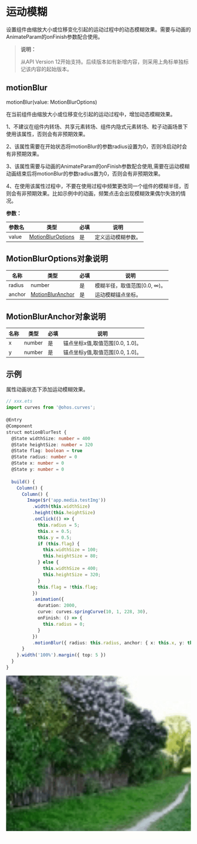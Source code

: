 # 运动模糊

设置组件由缩放大小或位移变化引起的运动过程中的动态模糊效果。需要与动画的AnimateParam的onFinish参数配合使用。

>  **说明：**
>
>  从API Version 12开始支持。后续版本如有新增内容，则采用上角标单独标记该内容的起始版本。


## motionBlur

motionBlur(value: MotionBlurOptions)

在当前组件由缩放大小或位移变化引起的运动过程中，增加动态模糊效果。

1、不建议在组件内转场、共享元素转场、组件内隐式元素转场、粒子动画场景下使用该属性，否则会有非预期效果。

2、该属性需要在开始状态将motionBlur的参数radius设置为0，否则冷启动时会有非预期效果。

3、该属性需要与动画的AnimateParam的onFinish参数配合使用,需要在运动模糊动画结束后将motionBlur的参数radius置为0，否则会有非预期效果。

4、在使用该属性过程中，不要在使用过程中频繁更改同一个组件的模糊半径，否则会有非预期效果。比如示例中的动画，频繁点击会出现模糊效果偶尔失效的情况。

**参数：** 

| 参数名  | 类型                                                         | 必填 | 说明                                                         |
| ------- | ------------------------------------------------------------ | ---- | ------------------------------------------------------------ |
| value   | [MotionBlurOptions](#motionbluroptions对象说明) | 是   | 定义运动模糊参数。 |

## MotionBlurOptions对象说明

| 名称          | 类型                                                        | 必填  | 说明                                                         |
| ------------- | ----------------------------------------------------------- | ----- | ------------------------------------------------------------ |
| radius | number      | 是    | 模糊半径，取值范围[0.0, ∞)。 |
| anchor | [MotionBlurAnchor](#motionbluranchor对象说明) | 是    | 运动模糊锚点坐标。 |

## MotionBlurAnchor对象说明

| 名称          | 类型                                                        | 必填  | 说明                                                         |
| ------------- | ----------------------------------------------------------- | ----- | ------------------------------------------------------------ |
| x | number      | 是    | 锚点坐标x值,取值范围[0.0, 1.0]。 |
| y | number      | 是    | 锚点坐标y值,取值范围[0.0, 1.0]。 |

## 示例

属性动画状态下添加运动模糊效果。
```ts
// xxx.ets
import curves from '@ohos.curves';

@Entry
@Component
struct motionBlurTest {
  @State widthSize: number = 400
  @State heightSize: number = 320
  @State flag: boolean = true
  @State radius: number = 0
  @State x: number = 0
  @State y: number = 0

  build() {
    Column() {
      Column() {
        Image($r('app.media.testImg'))
          .width(this.widthSize)
          .height(this.heightSize)
          .onClick(() => {
            this.radius = 5;
            this.x = 0.5;
            this.y = 0.5;
            if (this.flag) {
              this.widthSize = 100;
              this.heightSize = 80;
            } else {
              this.widthSize = 400;
              this.heightSize = 320;
            }
            this.flag = !this.flag;
          })
          .animation({
            duration: 2000,
            curve: curves.springCurve(10, 1, 228, 30),
            onFinish: () => {
              this.radius = 0;
            }
          })
          .motionBlur({ radius: this.radius, anchor: { x: this.x, y: this.y } })
      }
    }.width('100%').margin({ top: 5 })
  }
}
```

![motionBlurTest](figures/motionBlur.gif)

